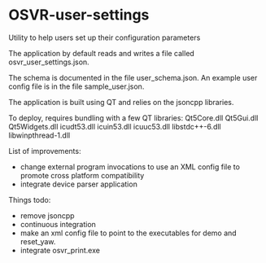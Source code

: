 # OSVR-user-settings
Utility to help users set up their configuration parameters

The application by default reads and writes a file called osvr_user_settings.json.

The schema is documented in the file user_schema.json.
An example user config file is in the file sample_user.json.


The application is built using QT and relies on the jsoncpp libraries.

To deploy, requires bundling with a few QT libraries:
Qt5Core.dll
Qt5Gui.dll
Qt5Widgets.dll
icudt53.dll
icuin53.dll
icuuc53.dll
libstdc++-6.dll
libwinpthread-1.dll

List of improvements:
- change external program invocations to use an XML config file to promote cross platform compatibility
- integrate device parser application

Things todo:
- remove jsoncpp
- continuous integration
- make an xml config file to point to the executables for demo and reset_yaw.
- integrate osvr_print.exe